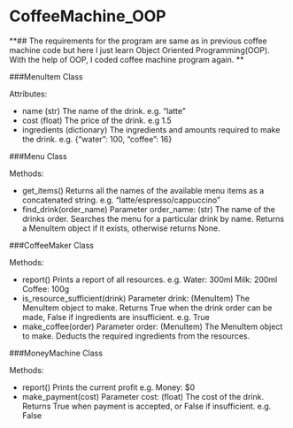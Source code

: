 # CoffeeMachine_OOP

**## The requirements for the program are same as in previous coffee machine code but here I just learn Object Oriented Programming(OOP). With the help of OOP, I coded coffee machine program again. **


###MenuItem Class

Attributes:
- name
  (str) The name of the drink.
  e.g. “latte”
- cost
  (float) The price of the drink.
  e.g 1.5
- ingredients
  (dictionary) The ingredients and amounts required to make the drink.
  e.g. {“water”: 100, “coffee”: 16}

###Menu Class

Methods:
- get_items()
  Returns all the names of the available menu items as a concatenated string.
  e.g. “latte/espresso/cappuccino”
- find_drink(order_name)
  Parameter order_name: (str) The name of the drinks order.
  Searches the menu for a particular drink by name. Returns a MenuItem object if it exists,
  otherwise returns None.

###CoffeeMaker Class

Methods:
- report()
  Prints a report of all resources.
  e.g.
  Water: 300ml
  Milk: 200ml
  Coffee: 100g
- is_resource_sufficient(drink)
  Parameter drink: (MenuItem) The MenuItem object to make.
  Returns True when the drink order can be made, False if ingredients are insufficient.
  e.g.
  True
- make_coffee(order)
  Parameter order: (MenuItem) The MenuItem object to make.
  Deducts the required ingredients from the resources.

###MoneyMachine Class

Methods:
- report()
  Prints the current profit
  e.g.
  Money: $0
- make_payment(cost)
  Parameter cost: (float) The cost of the drink.
  Returns True when payment is accepted, or False if insufficient.
  e.g. False
